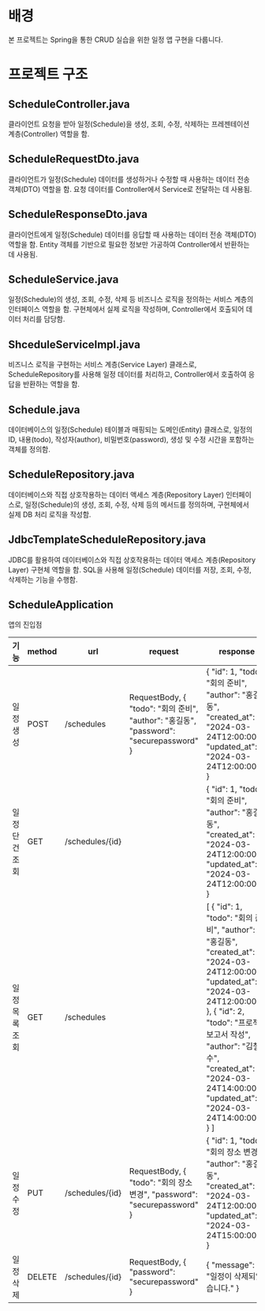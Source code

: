 # 배경
본 프로젝트는 Spring을 통한 CRUD 실습을 위한 일정 앱 구현을 다룹니다.

# 프로젝트 구조


## ScheduleController.java 
클라이언트 요청을 받아 일정(Schedule)을 생성, 조회, 수정, 삭제하는 프레젠테이션 계층(Controller) 역할을 함.
## ScheduleRequestDto.java
클라이언트가 일정(Schedule) 데이터를 생성하거나 수정할 때 사용하는 데이터 전송 객체(DTO) 역할을 함.
요청 데이터를 Controller에서 Service로 전달하는 데 사용됨.
## ScheduleResponseDto.java
클라이언트에게 일정(Schedule) 데이터를 응답할 때 사용하는 데이터 전송 객체(DTO) 역할을 함.
Entity 객체를 기반으로 필요한 정보만 가공하여 Controller에서 반환하는 데 사용됨.


## ScheduleService.java
일정(Schedule)의 생성, 조회, 수정, 삭제 등 비즈니스 로직을 정의하는 서비스 계층의 인터페이스 역할을 함.
구현체에서 실제 로직을 작성하며, Controller에서 호출되어 데이터 처리를 담당함.
## ShceduleServiceImpl.java
비즈니스 로직을 구현하는 서비스 계층(Service Layer) 클래스로,
ScheduleRepository를 사용해 일정 데이터를 처리하고, Controller에서 호출하여 응답을 반환하는 역할을 함.

## Schedule.java 
데이터베이스의 일정(Schedule) 테이블과 매핑되는 도메인(Entity) 클래스로,
일정의 ID, 내용(todo), 작성자(author), 비밀번호(password), 생성 및 수정 시간을 포함하는 객체를 정의함.

## ScheduleRepository.java 
데이터베이스와 직접 상호작용하는 데이터 액세스 계층(Repository Layer) 인터페이스로,
일정(Schedule)의 생성, 조회, 수정, 삭제 등의 메서드를 정의하며, 구현체에서 실제 DB 처리 로직을 작성함.
## JdbcTemplateScheduleRepository.java 
JDBC를 활용하여 데이터베이스와 직접 상호작용하는 데이터 액세스 계층(Repository Layer) 구현체 역할을 함.
SQL을 사용해 일정(Schedule) 데이터를 저장, 조회, 수정, 삭제하는 기능을 수행함.

## ScheduleApplication 
앱의 진입점

| 기능           | method | url             | request                                                                                      | response                                                                                                                                                                                                                                                                                                                          | 상태 코드        |
|----------------|--------|-----------------|----------------------------------------------------------------------------------------------|-----------------------------------------------------------------------------------------------------------------------------------------------------------------------------------------------------------------------------------------------------------------------------------------------------------------------------------|--------------|
| 일정 생성      | POST   | /schedules      | RequestBody,  {  "todo": "회의 준비",   "author": "홍길동",   "password": "securepassword" } | {   "id": 1,   "todo": "회의 준비",   "author": "홍길동",   "created_at": "2024-03-24T12:00:00Z",   "updated_at": "2024-03-24T12:00:00Z" }                                                                                                                                                                                        | 200/생성 ok    |
| 일정 단건 조회 | GET    | /schedules/{id} |                                                                                              | {   "id": 1,   "todo": "회의 준비",   "author": "홍길동",   "created_at": "2024-03-24T12:00:00Z",   "updated_at": "2024-03-24T12:00:00Z" }                                                                                                                                                                                        | 200/단건 조회 ok |
| 일정 목록 조회 | GET    | /schedules      |                                                                                              | [   {     "id": 1,     "todo": "회의 준비",     "author": "홍길동",     "created_at": "2024-03-24T12:00:00Z",     "updated_at": "2024-03-24T12:00:00Z"   },   {     "id": 2,     "todo": "프로젝트 보고서 작성",     "author": "김철수",     "created_at": "2024-03-24T14:00:00Z",     "updated_at": "2024-03-24T14:00:00Z"   } ] | 200/목록 조회 ok |
| 일정 수정      | PUT    | /schedules/{id} | RequestBody, {   "todo": "회의 장소 변경",   "password": "securepassword" }                  | {   "id": 1,   "todo": "회의 장소 변경",   "author": "홍길동",   "created_at": "2024-03-24T12:00:00Z",   "updated_at": "2024-03-24T15:00:00Z" }                                                                                                                                                                                   | 200/수정 ok    |
| 일정 삭제      | DELETE | /schedules/{id} | RequestBody, {   "password": "securepassword" }                                              | {   "message": "일정이 삭제되었습니다." }                                                                                                                                                                                                                                                                                         | 200/ 삭제 ok   |
